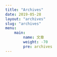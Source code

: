 ```yaml
---
title: "Archives"
date: 2019-05-28
layout: "archives"
slug: "archives"
menu:
    main:
        name: 文章
        weight: -70
        pre: archives
---
```

